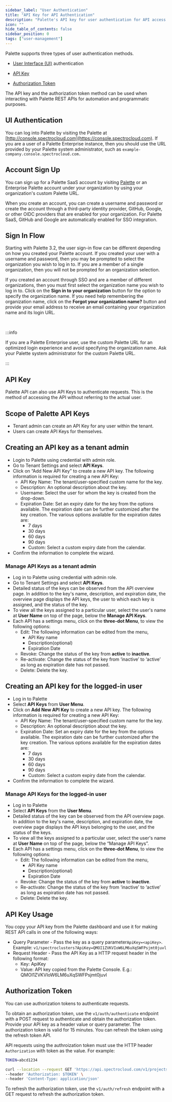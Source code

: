 ```yaml
---
sidebar_label: "User Authentication"
title: "API Key for API Authentication"
description: "Palette's API key for user authentication for API access "
icon: ""
hide_table_of_contents: false
sidebar_position: 0
tags: ["user-management"]
---
```


Palette supports three types of user authentication methods.

- [User Interface (UI)](#ui-authentication) authentication

- [API Key](#api-key)

- [Authorization Token](#authorization-token)

The API key and the authorization token method can be used when interacting with Palette REST APIs for automation and
programmatic purposes.

## UI Authentication

<!-- vale off -->

You can log into Palette by visiting the Palette at [http://console.spectrocloud.com](https://console.spectrocloud.com).
If you are a user of a Palette Enterprise instance, then you should use the URL provided by your Palette system
administrator, such as `example-company.console.spectrocloud.com.`

<!-- vale on -->

## Account Sign Up

You can sign up for a Palette SaaS account by visiting [Palette](https://console.spectrocloud.com) or an Enterprise
Palette account under your organization by using your organization's custom Palette URL.

When you create an account, you can create a username and password or create the account through a third-party identity
provider, GitHub, Google, or other OIDC providers that are enabled for your organization. For Palette SaaS, GitHub and
Google are automatically enabled for SSO integration.

## Sign In Flow

Starting with Palette 3.2, the user sign-in flow can be different depending on how you created your Palette account. If
you created your user with a username and password, then you may be prompted to select the organization you wish to log
in to. If you are a member of a single organization, then you will not be prompted for an organization selection.

If you created an account through SSO and are a member of different organizations, then you must first select the
organization name you wish to log in to. Click on the **Sign in to your organization** button for the option to specify
the organization name. If you need help remembering the organization name, click on the **Forgot your organization
name?** button and provide your email address to receive an email containing your organization name and its login URL.

<br />

:::info

If you are a Palette Enterprise user, use the custom Palette URL for an optimized login experience and avoid specifying
the organization name. Ask your Palette system administrator for the custom Palette URL.

:::

## API Key

Palette API can also use API Keys to authenticate requests. This is the method of accessing the API without referring to
the actual user.

## Scope of Palette API Keys

- Tenant admin can create an API Key for any user within the tenant.
- Users can create API Keys for themselves.

## Creating an API key as a tenant admin

- Login to Palette using credential with admin role.
- Go to Tenant Settings and select **API Keys**.
- Click on “Add New API Key” to create a new API key. The following information is required for creating a new API Key:
  - API Key Name: The tenant/user-specified custom name for the key.
  - Description: An optional description about the key.
  - Username: Select the user for whom the key is created from the drop-down.
  - Expiration Date: Set an expiry date for the key from the options available. The expiration date can be further
    customized after the key creation. The various options available for the expiration dates are:
    - 7 days
    - 30 days
    - 60 days
    - 90 days
    - Custom: Select a custom expiry date from the calendar.
- Confirm the information to complete the wizard.

### Manage API Keys as a tenant admin

- Log in to Palette using credential with admin role.
- Go to Tenant Settings and select **API Keys**.
- Detailed status of the keys can be observed from the API overview page. In addition to the key's name, description,
  and expiration date, the overview page displays the API keys, the user to which each key is assigned, and the status
  of the key.
- To view all the keys assigned to a particular user, select the user's name at **User Name** on top of the page, below
  the **Manage API Keys**.
- Each API has a settings menu, click on the **three-dot Menu**, to view the following options:
  - Edit: The following information can be edited from the menu,
    - API Key name
    - Description(optional)
    - Expiration Date
  - Revoke: Change the status of the key from **active** to **inactive**.
  - Re-activate: Change the status of the key from ‘inactive’ to ‘active’ as long as expiration date has not passed.
  - Delete: Delete the key.

## Creating an API key for the logged-in user

- Log in to Palette
- Select **API Keys** from **User Menu**.
- Click on **Add New API Key** to create a new API key. The following information is required for creating a new API
  Key:
  - API Key Name: The tenant/user-specified custom name for the key.
  - Description: An optional description about the key.
  - Expiration Date: Set an expiry date for the key from the options available. The expiration date can be further
    customized after the key creation. The various options available for the expiration dates are:
    - 7 days
    - 30 days
    - 60 days
    - 90 days
    - Custom: Select a custom expiry date from the calendar.
- Confirm the information to complete the wizard.

### Manage API Keys for the logged-in user

- Log in to Palette
- Select **API Keys** from the **User Menu**.
- Detailed status of the key can be observed from the API overview page. In addition to the key's name, description, and
  expiration date, the overview page displays the API keys belonging to the user, and the status of the keys.
- To view all the keys assigned to a particular user, select the user's name at **User Name** on top of the page, below
  the “Manage API Keys”.
- Each API has a settings menu, click on the **three-dot Menu**, to view the following options:
  - Edit: The following information can be edited from the menu,
    - API Key name
    - Description(optional)
    - Expiration Date
  - Revoke: Change the status of the key from **active** to **inactive**.
  - Re-activate: Change the status of the key from ‘inactive’ to ‘active’ as long as expiration date has not passed.
  - Delete: Delete the key.

## API Key Usage

You copy your API key from the Palette dashboard and use it for making REST API calls in one of the following ways:

- Query Parameter - Pass the key as a query parameter`ApiKey=<apiKey>`. Example:
  `v1/spectroclusters?ApiKey=QMOI1ZVKVIoW6LM6uXqSWFPsjmt0juvl`
- Request Header - Pass the API Key as a HTTP request header in the following format:
  - Key: ApiKey
  - Value: API key copied from the Palette Console. E.g.: QMOI1ZVKVIoW6LM6uXqSWFPsjmt0juvl

## Authorization Token

You can use authorization tokens to authenticate requests.

To obtain an authorization token, use the `v1/auth/authenticate` endpoint with a POST request to authenticate and obtain
the authorization token. Provide your API key as a header value or query parameter. The authorization token is valid for
15 minutes. You can refresh the token using the refresh token API.

API requests using the authroization token must use the HTTP header `Authorization` with token as the value. For
example:

```bash
TOKEN=abcd1234
```

```bash
curl --location --request GET 'https://api.spectrocloud.com/v1/projects/alert' \
--header 'Authorization: $TOKEN' \
--header 'Content-Type: application/json'
```

To refresh the authorization token, use the `v1/auth/refresh` endpoint with a GET request to refresh the authorization
token.
